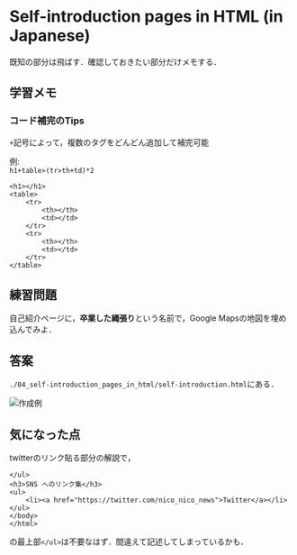 # Self-introduction pages in HTML (in Japanese)

既知の部分は飛ばす．確認しておきたい部分だけメモする．

## 学習メモ

### コード補完のTips

`+`記号によって，複数のタグをどんどん追加して補完可能

例:<br>
`h1+table>(tr>th+td)*2`

```
<h1></h1>
<table>
    <tr>
        <th></th>
        <td></td>
    </tr>
    <tr>
        <th></th>
        <td></td>
    </tr>
</table>
```

## 練習問題

自己紹介ページに，**卒業した縄張り**という名前で，Google Mapsの地図を埋め込んでみよ．

## 答案

`./04_self-introduction_pages_in_html/self-introduction.html`にある．

![作成例](https://github.com/ababa893/nnn_workbook/blob/master/01/04_self-introduction_pages_in_html/self-intro_example.png?raw=true)

## 気になった点

twitterのリンク貼る部分の解説で，

```
</ul>
<h3>SNS へのリンク集</h3>
<ul>
    <li><a href="https://twitter.com/nico_nico_news">Twitter</a></li>
</ul>
</body>
</html>
```

の最上部`</ul>`は不要なはず．間違えて記述してしまっているかも．